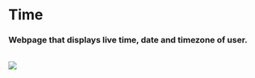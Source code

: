<h1>Time</h1>
<h3>Webpage that displays live time, date and timezone of user.</h3>
<br>
<img src="https://github.com/Abhiji-th/time/assets/128816140/5f9bf6ac-8c1d-4ced-a5a7-3820c65f1e2c">
